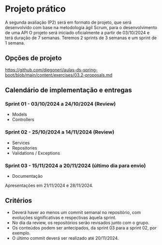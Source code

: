 # Projeto prático
A segunda avaliação (P2) será em formato de projeto, que será desenvolvido com base na metodologia ágil Scrum, para o desenvolvimento de uma API 
O projeto será iniciado oficialmente a partir de 03/10/2024 e terá duração de 7 semanas. 
Teremos 2 sprints de 3 semanas e um sprint de 1 semana.

## Opções de projeto
https://github.com/diegoneri/aulas-ds-spring-boot/blob/main/content/exercises/03.2-proposals.md

## Calendário de implementação e entregas

### Sprint 01 - 03/10/2024 a 24/10/2024 (Review)
- Models
- Controllers 

### Sprint 02 - 25/10/2024 a 14/11/2024 (Review)
- Services
- Repositories
- Validations / Exceptions

### Sprint 03 - 15/11/2024 a 20/11/2024 (último dia para envio)
- Documentação

Apresentações em 21/11/2024 e 28/11/2024.

## Critérios
- Deverá haver ao menos um commit semanal no repositório, com evoluções significativas e respectivas àquela sprint.
- No dia da review, os repositórios serão revisados junto com o grupo.
- Os conteúdos podem ser antecipados, da sprint 03 para a sprint 02, por exemplo.
- O último commit deverá ser realizado até 20/11/2024.